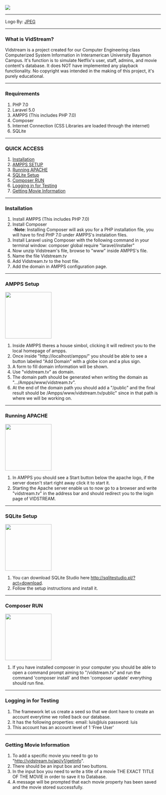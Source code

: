 
<a href="https://github.com/DavidMirandaPR/VidStream"><img src="https://s11.postimg.org/xi3lbtylf/vidstream.png" style="max-width:100%;"></a>
***
<div>Logo By: <a href="https://www.facebook.com/jpegprart/">JPEG</a></div>

***
### What is VidStream?

Vidstream is a project created for our Computer Engineering class Computerized System Information in Interamerican University Bayamon Campus. It's function is to simulate Netflix's user, staff, admins, and movie content's database. It does NOT have implemented any playback functionality. No copyright was intended in the making of this project, it's purely educational.

***
### Requirements

1. PHP 7.0
2. Laravel 5.0
3. AMPPS (This includes PHP 7.0)
4. Composer
5. Internet Connection (CSS Libraries are loaded through the internet)
6. SQLite

***
### QUICK ACCESS

1. [Installation](https://github.com/DavidMirandaPR/VidStream#installation)
2. [AMPPS SETUP](https://github.com/DavidMirandaPR/VidStream#ampps-setup)
3. [Running APACHE](https://github.com/DavidMirandaPR/VidStream#running-apache)
4. [SQLite Setup](https://github.com/DavidMirandaPR/VidStream#sqlite-setup)
5. [Composer RUN](https://github.com/DavidMirandaPR/VidStream#composer-run)
6. [Logging in for Testing](https://github.com/DavidMirandaPR/VidStream#logging-in-for-testing)
7. [Getting Movie Information](https://github.com/DavidMirandaPR/VidStream#getting-movie-information)

***
### Installation

1. Install AMPPS (This includes PHP 7.0)
2. Install Composer   
	-**Note**: Installing Composer will ask you for a PHP installation file, you will have to find PHP 7.0 under AMPPS's instalation files.
3. Install Laravel using Composer with the following command in your terminal window: composer global require "laravel/installer"
4. Now unzip Vidstream's file, browse to "www" inside AMPPS's file.
5. Name the file Vidstream.tv
6. Add Vidstream.tv to the host file.
7. Add the domain in AMPPS configuration page.

***
### AMPPS Setup
<div><a href="http://ampps.com/download"><img  width="150" src="http://wp.moodgiver.com/wp-content/uploads/2015/11/ampps_social_networking.png" style="max-width:100%;"></a></div>

1. Inside AMPPS theres a house simbol, clicking it will redirect you to the local homepage of ampps.
2. Once inside "http://localhost/ampps/" you should be able to see a button labeled "Add Domain" with a globe icon and a plus sign.
3. A form to fill domain information will be shown.
4. Use "vidstream.tv" as domain.
5. The domain path should be generated when writing the domain as ".../Ampps/www/vidstream.tv".
6. At the end of the domain path you should add a "/public" and the final result should be /Ampps/www/vidstream.tv/public" since in that path is where we will be working on.

***
### Running APACHE
<div><a href="http://ampps.com/download"><img  width="150" src="http://blog.names.co.uk/wp-content/uploads/2014/01/Apache.png" style="max-width:100%;"></a></div>

1. In AMPPS you should see a Start button below the apache logo, if the server doesn't start right away click it to start it.
2. Starting the Apache server enable us to now go to a browser and write "vidstream.tv" in the address bar and should redirect you to the login page of VIDSTREAM.

***
### SQLite Setup
<div><a href="http://sqlitestudio.pl/?act=download"><img  width="150" src="https://iworkautomation.com/numbers/gfx/sqlite-logo.png" style="max-width:100%;"></a></div>

1. You can download SQLite Studio here http://sqlitestudio.pl/?act=download.
2. Follow the setup instructions and install it.

***
### Composer RUN
<div><a href="https://getcomposer.org/"><img  width="150" src="https://getcomposer.org/img/logo-composer-transparent.png" style="max-width:100%;"></a></div>

1. If you have installed composer in your computer you should be able to open a command prompt aiming to "/vidstream.tv" and run the command 'composer install' and then 'composer update' everything should run fine.

***
### Logging in for Testing

1. The framework let us create a seed so that we dont have to create an account everytime we rolled back our database.
2. It has the following properties:
	email: luis@luis
    password: luis
3. This account has an account level of 1 'Free User'

***
### Getting Movie Information
1. To add a specific movie you need to go to "http://vidstream.tv/api/v1/getinfo".
2. There should be an input box and two buttons.
3. In the input box you need to write a title of a movie THE EXACT TITLE OF THE MOVIE in order to save it to Database.
4. A message will be prompted that each movie property has been saved and the movie stored successfully.
